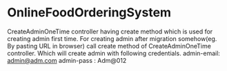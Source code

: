 # OnlineFoodOrderingSystem

CreateAdminOneTime controller having create method which is used for creating admin first time.
For creating admin after migration somehow(eg. By pasting URL in browser) call create method of CreateAdminOneTime controller. Which will create admin with following credentials.
  admin-email: admin@adm.com
  admin-pass : Adm@012
